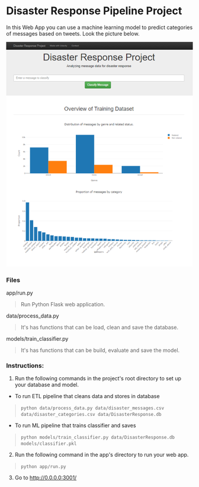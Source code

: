 # Disaster Response Pipeline Project

In this Web App you can use a machine learning model to predict categories of messages based on tweets. Look the picture below.

![screenshot](screenshot.png)

### Files

app/run.py

> Run Python Flask web application.

data/process_data.py

> It's has functions that can be load, clean and save the database.

models/train_classifier.py

> It's has functions that can be build, evaluate and save the model.

### Instructions:

1. Run the following commands in the project's root directory to set up your database and model.

- To run ETL pipeline that cleans data and stores in database

> `python data/process_data.py data/disaster_messages.csv data/disaster_categories.csv data/DisasterResponse.db`

- To run ML pipeline that trains classifier and saves

> `python models/train_classifier.py data/DisasterResponse.db models/classifier.pkl`

2. Run the following command in the app's directory to run your web app.

> `python app/run.py`

3. Go to http://0.0.0.0:3001/
